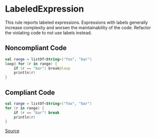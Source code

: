 # LabeledExpression

This rule reports labeled expressions. Expressions with labels generally increase complexity and worsen the
maintainability of the code. Refactor the violating code to not use labels instead.

## Noncompliant Code

```kotlin
val range = listOf<String>("foo", "bar")
loop@ for (r in range) {
    if (r == "bar") break@loop
    println(r)
}
```
## Compliant Code

```kotlin
val range = listOf<String>("foo", "bar")
for (r in range) {
    if (r == "bar") break
    println(r)
}
```

[Source](https://arturbosch.github.io/detekt/complexity.html#labeledexpression)
